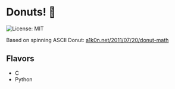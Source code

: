 # Donuts! 🍩

![License: MIT](https://img.shields.io/badge/License-MIT-blue.svg) 

Based on spinning ASCII Donut: [a1k0n.net/2011/07/20/donut-math](https://www.a1k0n.net/2011/07/20/donut-math.html)  

## Flavors

* C
* Python
 

